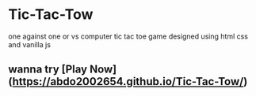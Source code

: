 # Tic-Tac-Tow
one against one or vs computer tic tac toe game designed using html css and vanilla js
## wanna try [Play Now] (https://abdo2002654.github.io/Tic-Tac-Tow/)
